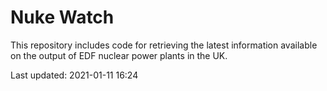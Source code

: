 # Nuke Watch

This repository includes code for retrieving the latest information available on the output of EDF nuclear power plants in the UK.

Last updated: 2021-01-11 16:24